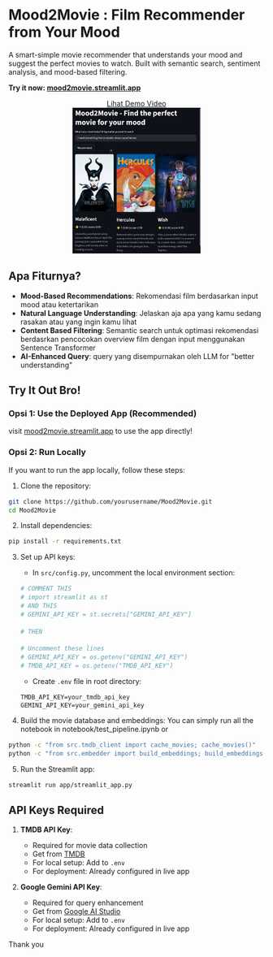 # Mood2Movie : Film Recommender from Your Mood

A smart-simple movie recommender that understands your mood and suggest the perfect movies to watch. Built with semantic search, sentiment analysis, and mood-based filtering.

**Try it now: [mood2movie.streamlit.app](https://mood2movie.streamlit.app/)**

<div style="text-align: center;">
  <a href="https://youtu.be/_Q6pRmcKGks" target="_blank">
    Lihat Demo Video
    <br>
    <img src="https://github.com/haipradana/Mood2Movie/blob/main/screenshot.png?raw=true" width="50%">
  </a>
</div>


## Apa Fiturnya?

- **Mood-Based Recommendations**: Rekomendasi film berdasarkan input mood atau ketertarikan
- **Natural Language Understanding**: Jelaskan aja apa yang kamu sedang rasakan atau yang ingin kamu lihat
- **Content Based Filtering**: Semantic search untuk optimasi rekomendasi berdasrkan pencocokan overview film dengan input menggunakan Sentence Transformer
- **AI-Enhanced Query**: query yang disempurnakan oleh LLM for "better understanding"

## Try It Out Bro!

### Opsi 1: Use the Deployed App (Recommended)

visit [mood2movie.streamlit.app](https://mood2movie.streamlit.app/) to use the app directly!

### Opsi 2: Run Locally

If you want to run the app locally, follow these steps:

1. Clone the repository:

```bash
git clone https://github.com/yourusername/Mood2Movie.git
cd Mood2Movie
```

2. Install dependencies:

```bash
pip install -r requirements.txt
```

3. Set up API keys:

   - In `src/config.py`, uncomment the local environment section:

   ```python
   # COMMENT THIS
   # import streamlit as st
   # AND THIS
   # GEMINI_API_KEY = st.secrets["GEMINI_API_KEY"]

   # THEN

   # Uncomment these lines
   # GEMINI_API_KEY = os.getenv("GEMINI_API_KEY")
   # TMDB_API_KEY = os.getenv("TMDB_API_KEY")
   ```

   - Create `.env` file in root directory:

   ```env
   TMDB_API_KEY=your_tmdb_api_key
   GEMINI_API_KEY=your_gemini_api_key
   ```

4. Build the movie database and embeddings:
   You can simply run all the notebook in notebook/test_pipeline.ipynb or

```bash
python -c "from src.tmdb_client import cache_movies; cache_movies()"
python -c "from src.embedder import build_embeddings; build_embeddings()"
```

5. Run the Streamlit app:

```bash
streamlit run app/streamlit_app.py
```

## API Keys Required

1. **TMDB API Key**:

   - Required for movie data collection
   - Get from [TMDB](https://www.themoviedb.org/)
   - For local setup: Add to `.env`
   - For deployment: Already configured in live app

2. **Google Gemini API Key**:
   - Required for query enhancement
   - Get from [Google AI Studio](https://makersuite.google.com/)
   - For local setup: Add to `.env`
   - For deployment: Already configured in live app

Thank you
